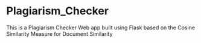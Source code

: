# Plagiarism_Checker
This is a Plagiarism Checker Web app built using Flask based on the Cosine Similarity Measure for Document Similarity
